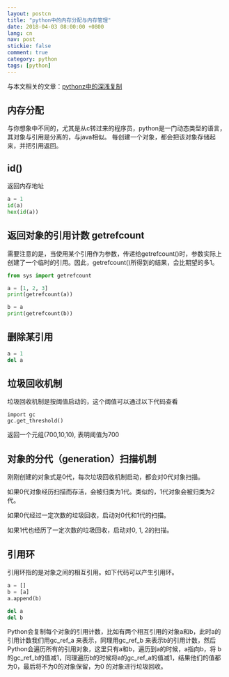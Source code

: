 ```yaml
---
layout: postcn
title: "python中的内存分配与内存管理"
date: 2018-04-03 08:00:00 +0800
lang: cn
nav: post
stickie: false 
comment: true
category: python
tags: [python]
---
```


与本文相关的文章：[pythonz中的深浅复制](http://blog.stackoverflow.club/python-deep-shallow-copy)

## 内存分配
与你想象中不同的，尤其是从c转过来的程序员，python是一门动态类型的语言，其对象与引用是分离的，与java相似。
每创建一个对象，都会把该对象存储起来，并把引用返回。

## id()
返回内存地址
```python
a = 1
id(a)
hex(id(a))
```

## 返回对象的引用计数 getrefcount
需要注意的是，当使用某个引用作为参数，传递给getrefcount()时，参数实际上创建了一个临时的引用。因此，getrefcount()所得到的结果，会比期望的多1。
```python
from sys import getrefcount

a = [1, 2, 3]
print(getrefcount(a))

b = a
print(getrefcount(b))
```
## 删除某引用
```python
a = 1
del a
```

## 垃圾回收机制

垃圾回收机制是按阈值启动的，这个阈值可以通过以下代码查看
```pyton
import gc
gc.get_threshold()
```

返回一个元组(700,10,10), 表明阈值为700

## 对象的分代（generation）扫描机制 
刚刚创建的对象式是0代，每次垃圾回收机制启动，都会对0代对象扫描。

如果0代对象经历扫描而存活，会被归类为1代。类似的，1代对象会被归类为2代。

如果0代经过一定次数的垃圾回收，启动对0代和1代的扫描。

如果1代也经历了一定次数的垃圾回收，启动对0, 1, 2的扫描。

## 引用环
引用环指的是对象之间的相互引用。如下代码可以产生引用环。
```python
a = []
b = [a]
a.append(b)

del a
del b
```

Python会复制每个对象的引用计数，比如有两个相互引用的对象a和b，此时a的引用计数我们用gc_ref_a 来表示，同理用gc_ref_b 来表示b的引用计数，然后Python会遍历所有的引用对象，这里只有a和b，遍历到a的时候，a指向b，将 b的gc_ref_b的值减1，同理遍历b的时候将a的gc_ref_a的值减1，结果他们的值都为0，最后将不为0的对象保留，为0 的对象进行垃圾回收。